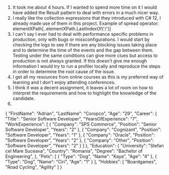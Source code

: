 1. It took me about 4 hours. If I wanted to spend more time on it I would have added the Result pattern to deal with errors in a much nicer way.
2. I really like the collection expressions that they introduced with C# 12, I already made use of them in this project. Example of spread operator: elementXPath[..elementXPath.LastIndexOf('/')]
3. I can't say I ever had to deal with performance specific problems in production, only with bugs or missconfigurations. I would start by checking the logs to see if there are any blocking issues taking place and to determine the time of the events and the gap between them. Testing under the same conditions can give more clues but access to production is not always granted. If this doesn't give me enough information I would try to run a profiler locally and reproduce the steps in order to determine the root cause of the issue.
4. I get all my resources from online courses as this is my preferred way of learning and I don't enjoy attending conferences.
5. I think it was a decent assignment, it leaves a lot of room on how to interpret the requirements and how to highlight the knowledge of the candidate.
6. 

{
  "FirstName": "Adrian",
  "LastName": "Coropco",
  "Age": "29",
  "Career": 
  {
	"Title": "Senior Software Developer",
	"YearsOfExperience": "7",
	"WorkExperience": 
	[
		{
			"Company": "SPS Commerce",
			"Position": "Senior Software Developer",
			"Years": "2"
		},
		{
			"Company": "Cognizant",
			"Position": "Software Developer",
			"Years": "1"
		},
		{
			"Company": "Oracle",
			"Position": "Software Developer",
			"Years": "2"
		},
		{
			"Company": "Other",
			"Position": "Software Developer",
			"Years": "2"
		}
	]
  },
  "Education": 
  {
	"University": "Stefan cel Mare Suceava",
	"Country": "Romania",
	"Degree": "Bachelor of Engineering",
  },
  "Pets":
  [
	{
		"Type": "Dog",
		"Name": "Kaya",
		"Age": "4"
	},
	{
		"Type": "Dog",
		"Name": "Ciri",
		"Age": "1"
	}
  ],
  "Hobbies": 
  [
	"Boardgames",
	"Road Cycling",
	"Agility"
  ]
}